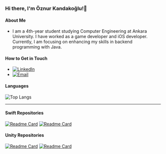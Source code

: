 ### Hi there, I'm Öznur Kandakoğlu!👋

#### About Me

-  I am a 4th-year student studying Computer Engineering at Ankara University. I have worked as a game developer and iOS developer. Currently, I am focusing on enhancing my skills in backend programming with Java.

#### How to Get in Touch

- [![LinkedIn](https://img.shields.io/badge/-LinkedIn-blue?style=flat&logo=Linkedin&logoColor=white)][linkedin] 
- [![Email](https://img.shields.io/badge/Email-D14836?style=flat-square&logo=Gmail&logoColor=white)][email]

[linkedin]: https://www.linkedin.com/in/oznurkandakoglu/
[email]: mailto:oznurkandakoglu@gmail.com


  




<!-- <h3 align="left">Tools:</h3>
<a href="https://www.jetbrains.com/idea/" target="_blank" rel=”noopener”> <img src="https://upload.wikimedia.org/wikipedia/commons/9/9c/IntelliJ_IDEA_Icon.svg" alt="intellij" width="70" height="30"/> </a> -->

#### Languages 


![Top Langs](https://github-readme-stats.vercel.app/api/top-langs/?username=oznurkandakoglu&layout=compact&theme=radical) 




---


#### Swift Repositories
[![Readme Card](https://github-readme-stats.vercel.app/api/pin/?username=oznurkandakoglu&show_owner=true&theme=tokyonight&repo=MovieSearchBook)](https://github.com/oznurkandakoglu/MovieSearchBookSwiftUI.git)
[![Readme Card](https://github-readme-stats.vercel.app/api/pin/?username=oznurkandakoglu&show_owner=true&theme=tokyonight&repo=CurrencyConverter)](https://github.com/oznurkandakoglu/CurrencyConverter.git)


#### Unity Repositories

[![Readme Card](https://github-readme-stats.vercel.app/api/pin/?username=oznurkandakoglu&show_owner=true&theme=tokyonight&repo=GameCircle)](https://github.com/oznurkandakoglu/GameCircle)
[![Readme Card](https://github-readme-stats.vercel.app/api/pin/?username=oznurkandakoglu&show_owner=true&theme=tokyonight&repo=Hobi-GameJam)](https://github.com/oznurkandakoglu/Hobi-GameJam)




